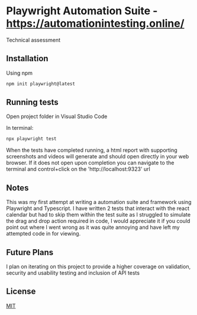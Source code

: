 # Playwright Automation Suite - https://automationintesting.online/

Technical assessment

## Installation

Using npm

```bash
npm init playwright@latest
```

## Running tests
Open project folder in Visual Studio Code

In terminal:
```bash
npx playwright test
```
When the tests have completed running, a html report with supporting screenshots and videos will generate and should open directly in your web browser. If it does not open upon completion you can navigate to the terminal and control+click on the 'http://localhost:9323' url
## Notes

This was my first attempt at writing a automation suite and framework using Playwright and Typescript.
I have written 2 tests that interact with the react calendar but had to skip them within the test suite as I struggled to simulate the drag and drop action required in code,
I would appreciate it if you could point out where I went wrong as it was quite annoying and have left my attempted code in for viewing.

## Future Plans
I plan on iterating on this project to provide a higher coverage on validation, security and usability testing and inclusion of API tests


## License

[MIT](https://choosealicense.com/licenses/mit/)